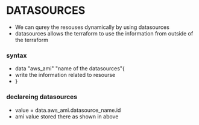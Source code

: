 # DATASOURCES
* We can qurey the resouses dynamically by using datasources
* datasources allows the terraform to use the information from outside of the terraform
### syntax
* data "aws_ami" "name of the datasources"{
* write the information related to resourse  
* }
### declareing datasources
* value = data.aws_ami.datasource_name.id
* ami value stored there as shown in above